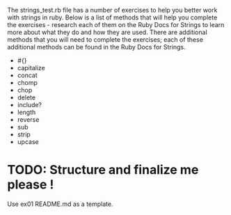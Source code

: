 The strings_test.rb file has a number of exercises to help you better work with
strings in ruby.  Below is a list of methods that will help you complete the 
exercises - research each of them on the Ruby Docs for Strings to learn more 
about what they do and how they are used.  There are additional methods that
you will need to complete the exercises; each of these additional methods can
be found in the Ruby Docs for Strings.

* #{}
* capitalize
* concat
* chomp
* chop
* delete
* include?
* length
* reverse
* sub
* strip
* upcase

# TODO: Structure and finalize me please !

Use ex01 README.md as a template.
